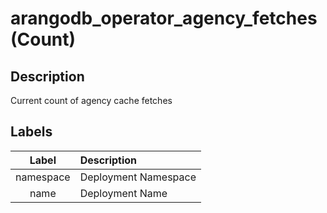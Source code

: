 # arangodb_operator_agency_fetches (Count)

## Description

Current count of agency cache fetches

## Labels

|   Label   | Description          |
|:---------:|:---------------------|
| namespace | Deployment Namespace |
|   name    | Deployment Name      |
